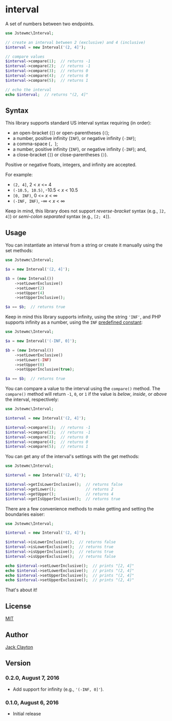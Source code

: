 # interval
A set of numbers between two endpoints.

```php
use Jstewmc\Interval;

// create an interval between 2 (exclusive) and 4 (inclusive)
$interval = new Interval('(2, 4]');

// compare values
$interval->compare(1);  // returns -1
$interval->compare(2);  // returns -1
$interval->compare(3);  // returns 0
$interval->compare(4);  // returns 0
$interval->compare(5);  // returns 1

// echo the interval
echo $interval;  // returns "(2, 4]"
```

## Syntax

This library supports standard US interval syntax requiring (in order): 

* an open-bracket (`[`) or open-parentheses (`(`); 
* a number, positive infinity (`INF`), or negative infinity (`-INF`);
* a comma-space (`, `);
* a number, positive infinity (`INF`), or negative infinity (`-INF`); and,
* a close-bracket (`]`) or close-parentheses (`)`). 

Positive or negative floats, integers, and infinity are accepted.

For example:

* `(2, 4]`, 2 < _x_ <= 4
* `(-10.5, 10.5)`, -10.5 < _x_ < 10.5
* `[0, INF)`, 0 <= _x_ < &infin; 
* `(-INF, INF)`, -&infin; < _x_ < &infin;


Keep in mind, this library does not support _reverse-bracket_ syntax (e.g., `]2, 4]`) or _semi-colon separated_ syntax (e.g., `[2; 4]`).

## Usage

You can instantiate an interval from a string or create it manually using the set methods:

```php
use Jstewmc\Interval;

$a = new Interval('(2, 4]');

$b = (new Interval())
    ->setLowerExclusive()
    ->setLower(2)
    ->setUpper(4)
    ->setUpperInclusive();

$a == $b;  // returns true
```

Keep in mind this library supports infinity, using the string `'INF'`, and PHP supports infinity as a number, using the `INF` [predefined constant](http://php.net/manual/en/math.constants.php):

```php
use Jstewmc\Interval;

$a = new Interval('(-INF, 0]');

$b = (new Interval())
    ->setLowerExclusive()
    ->setLower(-INF)
    ->setUpper(0)
    ->setUpperInclusive(true);

$a == $b;  // returns true
```


You can compare a value to the interval using the `compare()` method. The `compare()` method will return `-1`, `0`, or `1` if the value is _below_, _inside_, or _above_ the interval, respectively:

```php
use Jstewmc\Interval;

$interval = new Interval('(2, 4]');

$interval->compare(1);  // returns -1
$interval->compare(2);  // returns -1
$interval->compare(3);  // returns 0
$interval->compare(4);  // returns 0
$interval->compare(5);  // returns 1
```

You can get any of the interval's settings with the get methods:

```php
use Jstewmc\Interval;

$interval = new Interval('(2, 4]');

$interval->getIsLowerInclusive();  // returns false
$interval->getLower();             // returns 2
$interval->getUpper();             // returns 4
$interval->getIsUpperInclusive();  // returns true
```

There are a few convenience methods to make getting and setting the boundaries eaiser:

```php
use Jstewmc\Interval;

$interval = new Interval('(2, 4]');

$interval->isLowerInclusive();  // returns false
$interval->isLowerExclusive();  // returns true
$interval->isUpperInclusive();  // returns true
$interval->isUpperExclusive();  // returns false

echo $interval->setLowerInclusive();  // prints "[2, 4]"
echo $interval->setLowerExclusive();  // prints "(2, 4]"
echo $interval->setUpperInclusive();  // prints "(2, 4]"
echo $interval->setUpperExclusive();  // prints "(2, 4)"
```


That's about it!

## License

[MIT](https://github.com/jstewmc/interval/blob/master/LICENSE)

## Author

[Jack Clayton](mailto:clayjs0@gmail.com)

## Version

### 0.2.0, August 7, 2016

* Add support for infinity (e.g., `'(-INF, 0]'`).

### 0.1.0, August 6, 2016 

* Initial release
